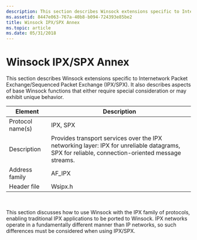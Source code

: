 ```yaml
---
description: This section describes Winsock extensions specific to Internetwork Packet Exchange/Sequenced Packet Exchange (IPX/SPX). It also describes aspects of base Winsock functions that either require special consideration or may exhibit unique behavior.
ms.assetid: 8447e063-767a-40b8-b094-724393e85be2
title: Winsock IPX/SPX Annex
ms.topic: article
ms.date: 05/31/2018
---
```


# Winsock IPX/SPX Annex

This section describes Winsock extensions specific to Internetwork Packet Exchange/Sequenced Packet Exchange (IPX/SPX). It also describes aspects of base Winsock functions that either require special consideration or may exhibit unique behavior.



| Element          | Description                                                                                                                                     |
|------------------|-------------------------------------------------------------------------------------------------------------------------------------------------|
| Protocol name(s) | IPX, SPX                                                                                                                                        |
| Description      | Provides transport services over the IPX networking layer: IPX for unreliable datagrams, SPX for reliable, connection-oriented message streams. |
| Address family   | AF\_IPX                                                                                                                                         |
| Header file      | Wsipx.h                                                                                                                                         |



 

This section discusses how to use Winsock with the IPX family of protocols, enabling traditional IPX applications to be ported to Winsock. IPX networks operate in a fundamentally different manner than IP networks, so such differences must be considered when using IPX/SPX.

 

 




